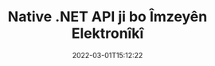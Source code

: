 ---
############################# Static ############################
layout: "product"
date: 2022-03-01T15:12:22
draft: false
#operation: 
#signaturetype: 
#fileformat: 
#productName: Java
lang: ku
#productCode: java
#otherformats: 
#breadcrumb: Put  signature on  for Java
product: "Signature"
product_tag: "signature"
platform: ".NET"
platform_tag: "net"

############################# Head ############################
head_title: ".NET Digital Signature API - Nîşana Elektronîkî PDF Word Excel Wêneyên"
head_description: "C# .NET îmzaya dîjîtal API, pirtûkxaneya eSignature ji bo îmzekirina elektronîkî PDF, Word, pelgeyên Excel, PowerPoint, wêne û formatên belgeyên grafîkî."

############################# Header ############################
title: "Native .NET API ji bo Îmzeyên Elektronîkî"
description: "Îmzeyên dîjîtal li Formatên Belgeyê Zêde Bikin û Cûreyên eSignature yên populer (Nivîs, Wêne, QR-Kod, Barkod, Stamp, & Metadata) di Serîlêdanên .NET de bicîh bikin."
button:
    enable: true

############################# SubMenu ############################
submenu:
    enable: true
    
    left:
        img_alt: "GroupDocs.Signature for .NET"
        image: "https://www.groupdocs.cloud/templates/groupdocs/images/product-logos/groupdocs-signature-net.png"
        product: "GroupDocs.Signature"
        platform: ".NET"

    middle:
        button:
            # button loop
            - link: "#overview"
              text: "Têgihiştinî"

            # button loop
            - link: "#features"
              text: "Features"

            # button loop
            - link: "#support"
              text: "Alîkarî"

            # button loop
            - link: "https://products.groupdocs.app/signature"
              text: "Demo Bijî"

            # button loop
            - link: "https://purchase.groupdocs.com/pricing/signature/net"
              text: "Pricing"

    right:
        link_download: "https://downloads.groupdocs.com/signature"
        link_learn: "https://docs.groupdocs.com/signature/net/"
        link_buy: "https://purchase.groupdocs.com"

############################# Overview ############################
overview:
    enable: true
    content: |
      Ji bo .NET API-yê GroupDocs.Signature bikar bînin da ku di C#, ASP.NET û teknolojiyên din ên .NET-ê de serîlêdanan ava bikin, ku destûrê dide we ku hûn belgeyên karsaziya dîjîtal ên wekî PDF, Microsoft Word, pelgeyên Excel, pêşkêşiyên PowerPoint, wêne, OpenDocument û formatên pelên standard ên pîşesaziyê bêyî ku hewce bike ku nermalava zêde saz bike. Ev pirtûkxaneya îmzeya elektronîkî hêsan e ku meriv pê re bixebite û Pêşdebirên .NET dikarin bi hêsanî taybetmendiyên îmzaya dîjîtal a pêşkeftî di sepanên xwe de zêde bikin, hêz dide bikarhêneran ku bi ewlehî îmze bikin, bigerin û e-Îmzeyan ji formatên belgeyên populer verast bikin. Ew pêkanîna cûrbecûr cûreyên îmzeyê yên wekî nivîs, wêne, barcode, QR-kod, qada formê, stamp û metadata piştgirî dike.  

      API-ya îmzaya belgeyê bi vebijarkên lêgerînê yên hêsan û pêşkeftî hêz dide we da ku hûn îmzeyên xweyên pêwîst li ser belgeyek bi ronahiyê bibînin. Vebijarkên ji bo sepandina şêwaza îmzeyê, rêveberiya xuyangê û xweşkirina taybetmendiyên îmzeyê yên wekî pîvan, siya, rêzkirin û hêj bêtir jî bi vê API-ya îmzekirina belgeya dewlemend-dewlemend re têne kirin.  

      GroupDocs.Signature ji bo .NET dikare di her hawîrdora pêşkeftinê de ku platforma .NET piştgirî dike were bikar anîn. Ew bi hemî zimanên bingeha .NET re hevaheng e û pergalên xebitandinê yên populer (Windows, Linux, MacOS) piştgirî dike ku çarçoveyên Mono an .NET (di nav de .NET Core) dikarin werin sazkirin.
    tabs:
      enable: true
      
      ## TAB ONE ##
      tab_one:
        description: |
          Li jêr nêrînek li ser GroupDocs.Signature ji bo .NET heye:
      
        left:
          enable: true
          icon: "fab fa-html5"
          title: "Cureyên Îmzeyê"
          content: |
            * Îmzeya Nivîsê
            * Îmzeya Wêne
            * Îmzeyên dîjîtal
            * Îmzeya QR-Kodê
            * Îmzeya Barcode
            * Îmza Stamp
            * Îmzeya Metadata
      
      ## TAB TWO ##
      tab_two:
        description: |
          GroupDocs.Signature ji bo .NET piştgirî dide dîtina hemî [formên pelên pelgeyê] yên populer (https://docs.groupdocs.com/signature/net/supported-document-formats/). Bi tenê çend rêzikên kodê, îmzeya PDF-ê, Microsoft Office Word, pelgeya Excel, Wêne, HTML, e-nameya Outlook, OneNote, Proje û şiyanên dîtina grafîkê di sepanên xwe yên .NET de zêde bikin.

        left:
          enable: true
          table:
            # table loop
            - title: "Microsoft Office"
              content: |
                * **Word:** DOC, DOCX, DOCM, DOT, DOTX, DOTM, RTF, TXT
                * **Excel:** XLS, XLSX, XLSM, XLSB, XLTM, XLT, XLTM, XLTX, XLAM, SXC, SpreadsheetML
                * **PowerPoint:** PPT, PPTX, PPS, PPSX, PPSM, POT, POTM, POTX, PPTM

        right:
          enable: true
          table:
            # table loop
            - title: "Images & Other Formats"
              content: |
                * **Wêne**: JPG, BMP, PNG, TIFF, GIF, DCM, WEBP
                * **OpenDocument**: ODT, OTT, OTS, ODS, ODP, OTP, ODG
                * **Jpeg2000**: JP2, JPF, JPX, J2K, J2C, JPM
                * **Metafiles**: EMF, WMF, CMX
                * **Cîtêgûherr**: PDF
                * **Grafikên Vektorê yên Scalable**: CDR, SVG
                * **Adobe Photoshop**: PSD
                * **Others**: DJVU

      ## TAB THREE ##
      tab_three:
        description: |
          GroupDocs.Signature ji bo .NET Pergalên Xebatê, Çarçove û Rêvebirên Pakêtê yên jêrîn piştgirî dike:
        
        left:
          enable: true
          table:
            # table loop
            - icon: "fab fa-windows"
              title: "Pergalên Xebatê"
              content: |
                * Windows Desktop
                * Windows Server
                * Windows Azure
                * Linux
                * MacOS

            # table loop
            - icon: "fas fa-code"
              title: "Çarçoveyên Piştgirî"
              content: |
                * .NET Framework 2.0 or higher
                * Mono Framework 1.2 or higher
                * .NET Standard 2.0
                * .NET Core 2.0
                * .NET Core 2.1

        right:
          enable: true
          table:
            # table loop
            - icon: "fas fa-box"
              title: "Rêveberê pakêtê"
              content: |
                * NuGet

            # table loop
            - icon: "fas fa-tools"
              title: "Jîngehên Pêşveçûn"
              content: |
                * Microsoft Visual Studio
                * Xamarin.Android
                * Xamarin.IOS
                * Xamarin.Mac
                * MonoDevelop

############################# Features ############################
features:
    enable: true
    title: "GroupDocs.Signature ji bo Taybetmendiyên .NET"

    feature:
      # feature loop
      - icon: "fas fa-copy"
        content: "Ji Formên Belgeya Piştevanî E-Îmzeyan biafirînin, bigerin, nûve bikin, veşêrin, verast bikin û jêbirin."

      # feature loop
      - icon: "fas fa-eye"
        content: "Ji bo Spreadsheets Excel-ê Nîşaneyên Elektronîkî yên Pêşkeftî yên XML (XAdES) diyar bikin"

      # feature loop
      - icon: "fas fa-bolt"
        content: "Naveroka Wêne ji Belgeyên ku bi QR-Kod, Barkod û Îmzeya Wêne hatine îmzekirin bistînin"
      
      # feature loop
      - icon: "fas fa-file-powerpoint"
        content: "Ji bo Îmzeya Nivîsar an Wêne û li ser Rûpelek Taybetî Bilindahî, Berfirehî, Nîşan & Rêzkirin Bikin"

      # feature loop
      - icon: "fas fa-code"
        content: "Belgeyên Pêşkêşkirina PowerPoint-ê bigerin, verast bikin û bi dîjîtalî îmze bikin"

      # feature loop
      - icon: "fas fa-cloud"
        content: "Formatên Belgeya Pêvajoya Peyv bi Watermarkên Nivîsara Xwecihî îmze bikin"

      # feature loop
      - icon: "fas fa-remove-format"
        content: "Ji bo Cûreyên Îmzeya Stampa Rectangular Kunçên Girêdayî piştgirî dike"

      # feature loop
      - icon: "fas fa-comment-slash"
        content: "Îmzeya Nivîsan an Wêneyê li ser pelgeya Excel-ê ya taybetî bicîh bikin an e-Signature-ê li ser hemî pelan bicîh bikin"

      # feature loop
      - icon: "fas fa-location-arrow"
        content: "Jimareya Rêz û Stûna Taybet diyar bikin da ku Nîşana Nivîsar an Wêne di pelgeya Excel de bi cîh bikin"

      # feature loop
      - icon: "fas fa-border-all"
        content: "Di Microsoft PowerPoint-ê de Siyê li Îmzeya Nivîsê Bixin û Reng, Agoş û Zelafîtiya wê saz bikin"

      # feature loop
      - icon: "fas fa-wrench"
        content: "Ji bo Pelên Excel-ê Şêweyên Sînorê Îmzeya Nivîsar û Vebijarkên Fontê mîheng bikin"

      # feature loop
      - icon: "fas fa-columns"
        content: "Tîpa Îmzeya Wêne Set bike, mînak. Dor an çargoşe & Perçeyan, Rengê tîpan, Zivirandinê mîheng bikin"

      # feature loop
      - icon: "fas fa-file-word"
        content: "Sertîfîkayên dîjîtal li ser Belge, Spreadsheets & Pelê PDF-ê bi Xeta Îmzeyê re bicîh bikin"

      # feature loop
      - icon: "fas fa-envelope"
        content: "Mîhengên Rengê Bikin, Zelalbûn & Zivirandin li Îmzeya Nivîsê Bikin"

      # feature loop
      - icon: "fas fa-print"
        content: "Vebijarkên Ronahî û Pîvana Gewrî saz bike û Di wêneyekî de veqetandina îmzaya wêneyê diyar bike"

      # feature loop
      - icon: "fas fa-file-archive"
        content: "Tiştên Xweser bixin, Serîkirin û hem jî Nirxên Îmzekirina Metadata ya Belgeya PDF-ê şîfre bikin û veşêrin."

      # feature loop
      - icon: "fas fa-lock"
        content: "Xuyabûna Îmzeyên Dîjîtal ji Belgeyên PDF-ê veşêrin, Rakin an Xweser bikin"

      # feature loop
      - icon: "fas fa-file-code"
        content: "Belgeyên PDF-ê bi Qada Forma Dîjîtal, û Îmzeya Nivîsê wekî Wêne, Annotation, Stiker an Watermarkê îmze bikin"
      
      # feature loop
      - icon: "fas fa-fill-drip"
        content: "Îmzeya Nivîsê têxe nav Qadên Forma Belgeyên MS Word & PDF"

      # feature loop
      - icon: "fas fa-file-excel"
        content: "Ji bo Pêvajoya Îmzeyê an Verastkirina Berfirehkirî ya EÎmzeyê ji bo Pelên Wordê Rûpelên Belgeyên Xwedî diyar bikin"

      # feature loop
      - icon: "fas fa-heading"
        content: "Pelê Wêneyê Îmzekirî Bi Formatên Cûda hilîne û Spreadsheetên Îmzekirî wekî Wêne an TIFF-Pir-Rûpelî derxe"

      # feature loop
      - icon: "fas fa-project-diagram"
        content: "Li Pelên Îmzekirî Şîfreyê Tayîn Bikin, Biguherînin û Rakin & Li Pelên Parastî yên Şîfreyê EÎmzeyê Bikin"

      # feature loop
      - icon: "fas fa-cube"
        content: "Pelên Xebatê yên eSign, Slides PowerPoint, Belgeyên Peyv û Wêneyên bi Tiştên Xweser ên Di Metadata de"

      # feature loop
      - icon: "fab fa-uncharted"
        content: "Şêweyên Firçeya Îmzekirinê wekî Zehf, Textur, Gradient Linear & Gradient Radîal saz bikin"

      # feature loop
      - icon: "fab fa-uncharted"
        content: "Belgeyên bi Nivîsar an Daneyên QR-Kodê Şîfrekirî yên Xweserî îmze bikin"

      # feature loop
      - icon: "fab fa-uncharted"
        content: "Pelên bi Forma DjVu wekî Belgeya Wêne bigerin û îmze bikin"

      # feature loop
      - icon: "fab fa-uncharted"
        content: "Agahdariya Belgeyê, mînakî, Hejmara Rûpelê, bi URL-ya Pelê derxînin"

      # feature loop
      - icon: "fab fa-uncharted"
        content: "Pelên CorelDraw wekî Belgeyên Wêne bigerin, îmzekirin û verast bikin"

      # feature loop
      - icon: "fab fa-uncharted"
        content: "Dîroka Agahdariya Îmzeyên Pêvajokirî an Jêbirin Di Metadata de hilanîn biparêzin"

      # feature loop
      - icon: "fab fa-uncharted"
        content: "Tişta Daneyên Xweser, VKard an Tişta E-nameyê li QR-Kodê zêde bikin û di Pelên PDF-ê de QR-Koda şîfrekirî verast bikin."

    more_feature:
      # more_feature_loop
      - title: "Îmzeyên dîjîtal bi hêsanî lê zêde bikin"
        content: |
          GroupDocs.Signature ji bo .NET API dihêle hûn cûrbecûr îmzeyan li formatên pelan ên piştgirî zêde bikin. Cûreyên îmzayê, wek Nivîsar, Wêne, Dîjîtal, Stamp, QR-Code, Barcode, û Metadata dikarin bi karanîna GroupDocs.Signature ji bo .NET-ê werin sepandin. Mînaka kodê ya jêrîn nîşan dide ka meriv çawa îmzeya nivîsê li belgeyek PDF-ê bicîh tîne:

          ```cs
          using (Signature signature = new Signature("D:\\sample.pdf"))
          {
          TextSignOptions options = new TextSignOptions("John Smith")
          {
          // Rengê nivîsê saz bike
          ForeColor = Color.Red
          };
          // belgeya pelê îmze bikin
          signature.Sign("D:\\signed.pdf", options);
          }
          ```

      # more_feature_loop
      - title: "Cûreyên Îmzeya Barkodê piştgirî kirin"
        content: |
          API-ya meya manîpulasyona îmzeyê ji we re taybetmendî pêşkêşî dike ku hûn îmzeyên barkodê li formatên belgeyên piştgirî bicîh bikin. GroupDocs.Signature ji bo .NET cûrbecûr cûreyên barkodê piştgirî dike, wek Code128, Code39Extended, Code39Standard, EAN14, EAN8, ITF14, UPCA, û UPCE. Tiştek statîk a bi navê "AllTypes" jî ji bo piştgirîkirina hemî cûreyên barkodê yên qeydkirî tête peyda kirin.

      # more_feature_loop
      - title: "Li Îmze & Sertîfîkayan Bigerin"
        content: |
          GroupDocs.Signature ji bo .NET API, dihêle hûn li sertîfîkayên dîjîtal ên ji belgeyên Word, pelgeyên Excel û pelên PDF-ê bigerin. Her weha hûn dikarin hemî sertîfîkayên dîjîtal ên ku di pergalê de hatine tomar kirin bistînin. Îmzeyên metadata jî dikarin di belgeyên Word, pelgeyên Excel, wêne û pelên PDF-ê de, bi karanîna GroupDocs.Signature ji bo .NET API-yê werin lêgerîn.  

          Bi navgîniya GroupDocs.Signature ji bo .NET API-ê, hûn dikarin di her belge, pêşkêşî, pelgeş, wêne û her weha pelê PDF-ê de li îmzeyên QR-Code û Barcode bigerin û pêşkeftina lêgerînê bistînin. Her weha hûn dikarin ji belgeyên ku bi îmzeya QR-Code hatine îmzekirin li tiştên daneya xwerû bigerin.

      # more_feature_loop
      - title: "Vebijarkên Lêgerîna Pêşketî ji bo Barkodê"
        content: |
          Hûn dikarin barkoda xweya pêwîst bi navgîniya GroupDocs.Signature for.NET API pir bi hêsanî bigerin û bibînin, ji ber ku API-ya îmzeya me vebijarkên lêgerîna pêşkeftî pêşkêşî dike. Ev rê dide we ku hûn li ser rûpelek taybetî li barkodê bigerin, li seranserê belgeyekê bigerin, rûpelên cihê yên lêgerînê diyar bikin (yekemîn, dawîn, tewra, cewher), li barkodê bi celebek kodkirina taybetî bigerin, li barkodê li ser bingeha rêzika nivîsê ya taybetî, an barkodê lêgerînê bigerin. li ser bingeha rêzika bi vebijarka "dihewîne".

############################# Support ############################
support:
    enable: true

############################# Solutions ############################
solutions:
    enable: true
    title: "GroupDocs.Signature API-yên dîtina belgeyan ji bo hawîrdorên din ên pêşkeftinê yên populer pêşkêşî dike"

    solution:
        # solution loop
        - img_alt: "GroupDocs.Signature for Java"
          image: "https://www.groupdocs.cloud/templates/groupdocs/images/product-logos/groupdocs-signature-java.png"
          product: "GroupDocs.Signature"
          platform: "Java"
          link: "/signature/java/"

############################# Back to top ###############################
back_to_top:
  enable: true
---